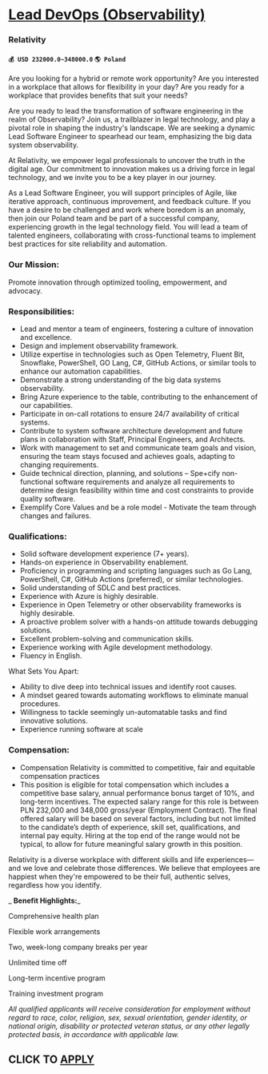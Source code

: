 # [Lead DevOps (Observability)](https://www.remotewlb.com/apply/lead-devops-observability-91679)  
### Relativity  
#### `💰 USD 232000.0~348000.0` `🌎 Poland`  

Are you looking for a hybrid or remote work opportunity? Are you interested in a workplace that allows for flexibility in your day? Are you ready for a workplace that provides benefits that suit your needs?

Are you ready to lead the transformation of software engineering in the realm of Observability? Join us, a trailblazer in legal technology, and play a pivotal role in shaping the industry's landscape. We are seeking a dynamic Lead Software Engineer to spearhead our team, emphasizing the big data system observability.

At Relativity, we empower legal professionals to uncover the truth in the digital age. Our commitment to innovation makes us a driving force in legal technology, and we invite you to be a key player in our journey.

As a Lead Software Engineer, you will support principles of Agile, like iterative approach, continuous improvement, and feedback culture. If you have a desire to be challenged and work where boredom is an anomaly, then join our Poland team and be part of a successful company, experiencing growth in the legal technology field. You will lead a team of talented engineers, collaborating with cross-functional teams to implement best practices for site reliability and automation.

### Our Mission:

Promote innovation through optimized tooling, empowerment, and advocacy. ​

### Responsibilities:

  * Lead and mentor a team of engineers, fostering a culture of innovation and excellence. 
  * Design and implement observability framework. 
  * Utilize expertise in technologies such as Open Telemetry, Fluent Bit, Snowflake, PowerShell, GO Lang, C#, GitHub Actions, or similar tools to enhance our automation capabilities. 
  * Demonstrate a strong understanding of the big data systems observability. 
  * Bring Azure experience to the table, contributing to the enhancement of our capabilities. 
  * Participate in on-call rotations to ensure 24/7 availability of critical systems. 
  * Contribute to system software architecture development and future plans in collaboration with Staff, Principal Engineers, and Architects. 
  * Work with management to set and communicate team goals and vision, ensuring the team stays focused and achieves goals, adapting to changing requirements. 
  * Guide technical direction, planning, and solutions – Spe+cify non-functional software requirements and analyze all requirements to determine design feasibility within time and cost constraints to provide quality software. 
  * Exemplify Core Values and be a role model - Motivate the team through changes and failures. 

### Qualifications:

  * Solid software development experience (7+ years). 
  * Hands-on experience in Observability enablement. 
  * Proficiency in programming and scripting languages such as Go Lang, PowerShell, C#, GitHub Actions (preferred), or similar technologies. 
  * Solid understanding of SDLC and best practices. 
  * Experience with Azure is highly desirable. 
  * Experience in Open Telemetry or other observability frameworks is highly desirable. 
  * A proactive problem solver with a hands-on attitude towards debugging solutions. 
  * Excellent problem-solving and communication skills. 
  * Experience working with Agile development methodology. 
  * Fluency in English. 

What Sets You Apart:

  * Ability to dive deep into technical issues and identify root causes. 
  * A mindset geared towards automating workflows to eliminate manual procedures. 
  * Willingness to tackle seemingly un-automatable tasks and find innovative solutions. 
  * Experience running software at scale 

### Compensation:

  * Compensation Relativity is committed to competitive, fair and equitable compensation practices
  * This position is eligible for total compensation which includes a competitive base salary, annual performance bonus target of 10%, and long-term incentives. The expected salary range for this role is between PLN 232,000 and 348,000 gross/year (Employment Contract). The final offered salary will be based on several factors, including but not limited to the candidate’s depth of experience, skill set, qualifications, and internal pay equity. Hiring at the top end of the range would not be typical, to allow for future meaningful salary growth in this position.

Relativity is a diverse workplace with different skills and life experiences—and we love and celebrate those differences. We believe that employees are happiest when they're empowered to be their full, authentic selves, regardless how you identify.

 _ **Benefit Highlights:**_

Comprehensive health plan

Flexible work arrangements

Two, week-long company breaks per year

Unlimited time off

Long-term incentive program

Training investment program

 _All qualified applicants will receive consideration for employment without regard to race, color, religion, sex, sexual orientation, gender identity, or national origin, disability or protected veteran status, or any other legally protected basis, in accordance with applicable law._

  
## CLICK TO [APPLY](https://www.remotewlb.com/apply/lead-devops-observability-91679)


